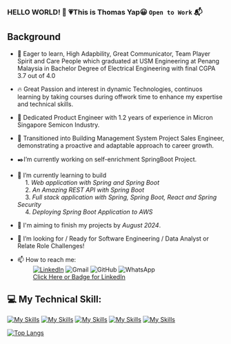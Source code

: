 ### HELLO WORLD! 👋 :heartpulse:This is Thomas Yap:grinning: `Open to Work` :mailbox_with_mail:

## Background
- :yellow_heart: Eager to learn, High Adapbility, Great Communicator, Team Player Spirit and Care People which graduated at USM Engineering at Penang Malaysia in Bachelor Degree of Electrical Engineering with final CGPA 3.7 out of 4.0
- :fire: Great Passion and interest in dynamic Technologies, continuos learning by taking courses during offwork time to enhance my expertise and technical skills.
- :office: Dedicated Product Engineer with 1.2 years of experience in Micron Singapore Semicon Industry.
- :rocket: Transitioned into Building Management System Project Sales Engineer, demonstrating a proactive and adaptable approach to career growth.
- :black_nib:I’m currently working on self-enrichment SpringBoot Project.
- :memo: I’m currently learning to build  
&emsp; 1. *Web application with Spring and Spring Boot*  
&emsp; 2. *An Amazing REST API with Spring Boot*  
&emsp; 3. *Full stack application with Spring, Spring Boot, React and Spring Security*  
&emsp; 4. *Deploying Spring Boot Application to AWS* 

- :calendar: I'm aiming to finish my projects by *August 2024*. 
- 👯 I’m looking for / Ready for Software Engineering / Data Analyst or Relate Role Challenges!

- 📫 How to reach me:  
  &emsp; &emsp; [![LinkedIn](https://img.shields.io/badge/linkedin-%230077B5.svg?style=for-the-badge&logo=linkedin&logoColor=white)](https://www.linkedin.com/in/yap-tat-hong/)
  ![Gmail](https://img.shields.io/badge/Gmail-D14836?style=for-the-badge&logo=gmail&logoColor=white)
  ![GitHub](https://img.shields.io/badge/github-%23121011.svg?style=for-the-badge&logo=github&logoColor=white)
  ![WhatsApp](https://img.shields.io/badge/WhatsApp-25D366?style=for-the-badge&logo=whatsapp&logoColor=white)  
  &emsp; &emsp; <a href="https://www.linkedin.com/in/yap-tat-hong/" target="_blank">Click Here or Badge for LinkedIn</a>

## :computer: My Technical Skill:    
[![My Skills](https://skillicons.dev/icons?i=java,cpp)](https://skillicons.dev)
 [![My Skills](https://skillicons.dev/icons?i=html,css,bootstrap)](https://skillicons.dev)
 [![My Skills](https://skillicons.dev/icons?i=spring)](https://skillicons.dev)
 [![My Skills](https://skillicons.dev/icons?i=mysql)](https://skillicons.dev)
 [![My Skills](https://skillicons.dev/icons?i=git,docker,bash)](https://skillicons.dev) <br>

[![Top Langs](https://github-readme-stats.vercel.app/api/top-langs/?username=thomasyap81)](https://github.com/anuraghazra/github-readme-stats)
<!--![Anurag's GitHub stats](https://github-readme-stats.vercel.app/api?username=thomasyap81&show_icons=true&theme=radical)-->

  

